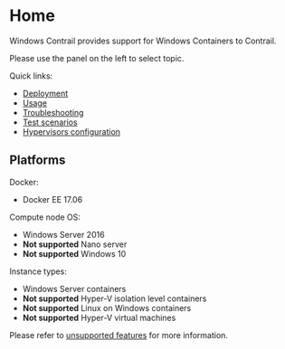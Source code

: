 # Home

Windows Contrail provides support for Windows Containers to Contrail.

Please use the panel on the left to select topic.

Quick links:

* [Deployment](./Quick_start/deployment.md)
* [Usage](./Quick_start/usage.md)
* [Troubleshooting](./Known_issues/Troubleshooting.md)
* [Test scenarios](./Quick_start/connection_scenarios.md)
* [Hypervisors configuration](./Quick_start/hypervisors_configuration.md)

## Platforms

Docker:

* Docker EE 17.06

Compute node OS:

* Windows Server 2016
* **Not supported** Nano server
* **Not supported** Windows 10

Instance types:

* Windows Server containers
* **Not supported** Hyper-V isolation level containers
* **Not supported** Linux on Windows containers
* **Not supported** Hyper-V virtual machines

Please refer to [unsupported features](./Known_issues/Not_supported.md) for more information.
